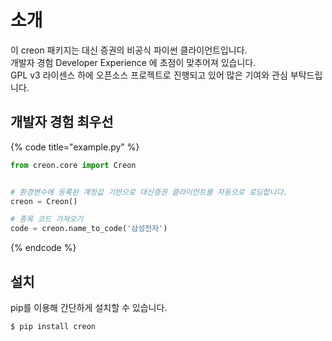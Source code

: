 # 소개

이 creon 패키지는 대신 증권의 비공식 파이썬 클라이언트입니다.  
개발자 경험 Developer Experience 에 초점이 맞추어져 있습니다.  
GPL v3 라이센스 하에 오픈소스 프로젝트로 진행되고 있어 많은 기여와 관심 부탁드립니다.

## 개발자 경험 최우선

{% code title="example.py" %}
```python
from creon.core import Creon


# 환경변수에 등록된 계정값 기반으로 대신증권 클라이언트를 자동으로 로딩합니다.
creon = Creon()

# 종목 코드 가져오기
code = creon.name_to_code('삼성전자')

```
{% endcode %}

## 설치

pip를 이용해 간단하게 설치할 수 있습니다.

```
$ pip install creon
```



